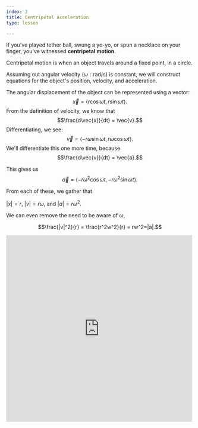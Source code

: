 ```yaml
---
index: 3
title: Centripetal Acceleration
type: lesson

---
```


If you've played tether ball, swung a yo-yo, or spun a necklace on your finger, you've witnessed **centripetal motion**. 

Centripetal motion is when an object travels around a fixed point, in a circle. 

Assuming out angular velocity ($\omega: \text{rad/s}$) is constant, we will construct equations for the object's position, velocity, and acceleration.

The angular displacement of the object can be represented using a vector:
$$ \vec{x} = \left<  r\cos\omega t , r\sin\omega t\right>.$$
From the definition of velocity, we know that
$$\frac{d\vec{x}}{dt} = \vec{v}.$$
Differentiating, we see:
$$\vec{v} = \left<  -r\omega\sin\omega t , r\omega\cos\omega t \right>.$$
We'll differentiate this one more time, because
$$\frac{d\vec{v}}{dt} = \vec{a}.$$

This gives us 
$$\vec{a} = \left<  -r\omega^2\cos\omega t , -r\omega^2\sin\omega t \right>.$$

From each of these, we gather that

$|x| = r,$
$|v| = r\omega,$
and
$|a| = r\omega^2.$

We can even remove the need to be aware of $\omega,$

$$\frac{|v|^2}{r}  = \frac{r^2w^2}{r} = rw^2=|a|.$$

<iframe src="https://www.desmos.com/calculator/92hxshx81c?embed" width="500" height="500" class="graph" frameborder=0></iframe>
<!--stackedit_data:
eyJoaXN0b3J5IjpbMTA0NTIzOTc4NCwtMTc4NzgxODgzOCwtMT
U2ODgyODQ2MF19
-->